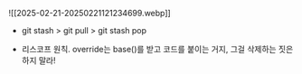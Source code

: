 ![[2025-02-21-20250221121234699.webp]]

- git stash > git pull > git stash pop

- 리스코프 원칙. override는 base()를 받고 코드를 붙이는 거지, 그걸 삭제하는 짓은 하지 말라!
